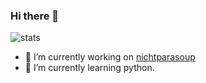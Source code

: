 ### Hi there 👋


![stats]


- 🔭 I’m currently working on [nichtparasoup](https://github.com/k4cg/nichtparasoup)
- 🌱 I’m currently learning python.

<!--
**jkowalleck/jkowalleck** is a ✨ _special_ ✨ repository because its `README.md` (this file) appears on your GitHub profile.

Here are some ideas to get you started:

- 👯 I’m looking to collaborate on ...
- 🤔 I’m looking for help with ...
- 💬 Ask me about ...
- 📫 How to reach me: ...
- 😄 Pronouns: ...
- ⚡ Fun fact: ...
-->


[stats]: https://github-readme-stats.vercel.app/api?username=jkowalleck&hide=stars&show_icons=true&theme=highcontrast  "stats"
